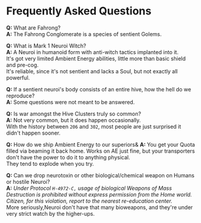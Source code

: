 # Frequently Asked Questions

**Q:** What are Fahrong?  
**A:** The Fahrong Conglomerate is a species of sentient Golems.

**Q:** What is Mark 1 Neuroi Witch?  
**A:** A Neuroi in humanoid form with anti-witch tactics implanted into it.  
It's got very limited Ambient Energy abilities, little more than basic shield and pre-cog.  
It's reliable, since it's not sentient and lacks a Soul, but not exactly all powerful. 

**Q:** If a sentient neuroi's body consists of an entire hive, how the hell do we reproduce?  
**A:** Some questions were not meant to be answered.

**Q:** Is war amongst the Hive Clusters truly so common?  
**A:** Not very common, but it does happen occasionally.  
With the history between `206` and `302`, most people are just surprised it didn't happen sooner.

**Q:** How do we ship Ambient Energy to our superiors&
**A:** You get your Quota filled via beaming it back home. Works on AE just fine, but your transporters don't have the power to do it to anything physical.  
They tend to explode when you try.
 
**Q:** Can we drop neurotoxin or other biological/chemical weapon on Humans or hostile Neuroi?  
**A:** *Under Protocol `H-4972-C,` usage of biological Weapons of Mass Destruction is prohibited without express permission from the Home world. Citizen, for this violation, report to the nearest re-education center.*   
More seriously,Neuroi don't have that many bioweapons, and they're under very strict watch by the higher-ups. 
